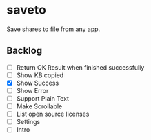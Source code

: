 # saveto

Save shares to file from any app.

## Backlog

- [ ] Return OK Result when finished successfully
- [ ] Show KB copied
- [x] Show Success
- [ ] Show Error
- [ ] Support Plain Text
- [ ] Make Scrollable
- [ ] List open source licenses
- [ ] Settings
- [ ] Intro
